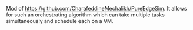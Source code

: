 Mod of https://github.com/CharafeddineMechalikh/PureEdgeSim. It allows for such an orchestrating algorithm which can take multiple tasks simultaneously and schedule each on a VM.

